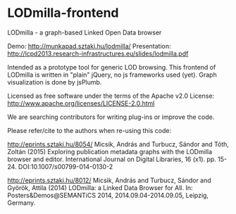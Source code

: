 LODmilla-frontend
=================

LODmilla - a graph-based Linked Open Data browser

Demo: http://munkapad.sztaki.hu/lodmilla/
Presentation: http://lcpd2013.research-infrastructures.eu/slides/lodmilla.pdf

Intended as a prototype tool for generic LOD browsing. 
This frontend of LODmilla is written in "plain" jQuery, no js frameworks used (yet).
Graph visualization is done by jsPlumb.

Licensed as free software under the terms of the Apache v2.0 License: http://www.apache.org/licenses/LICENSE-2.0.html

We are searching contributors for writing plug-ins or improve the code.

Please refer/cite to the authors when re-using this code:

http://eprints.sztaki.hu/8054/
Micsik, András and Turbucz, Sándor and Tóth, Zoltán (2015) Exploring publication metadata graphs with the LODmilla browser and editor.
International Journal on Digital Libraries, 16 (x1). pp. 15-24. DOI:10.1007/s00799-014-0130-2

http://eprints.sztaki.hu/8012/
Micsik, András and Turbucz, Sándor and Györök, Attila (2014) LODmilla: a Linked Data Browser for All.
In: Posters&Demos@SEMANTiCS 2014, 2014.09.04-2014.09.05, Leipzig, Germany.
